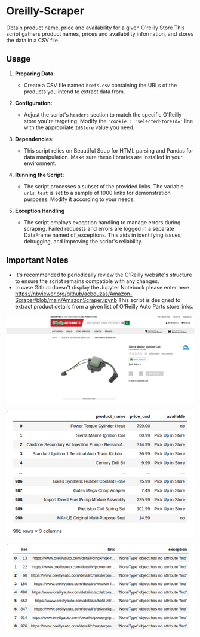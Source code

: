 # Oreilly-Scraper
Obtain product name, price and availability for a given O'reilly Store 
This script gathers product names, prices and availability information, and stores the data in a CSV file.

## Usage

1. **Preparing Data:**
   - Create a CSV file named `hrefs.csv` containing the URLs of the products you intend to extract data from.

2. **Configuration:**
   - Adjust the script's `headers` section to match the specific O'Reilly store you're targeting. Modify the `'cookie': 'selectedStoreId='` line with the appropriate `IdStore` value you need.

3. **Dependencies:**
   - This script relies on Beautiful Soup for HTML parsing and Pandas for data manipulation. Make sure these libraries are installed in your environment.

4. **Running the Script:**
   - The script processes a subset of the provided links. The variable `urls_test` is set to a sample of 1000 links for demonstration purposes. Modify it according to your needs.

5. **Exception Handling**
   - The script employs exception handling to manage errors during scraping. Failed requests and errors are logged in a separate DataFrame named df_exceptions. This aids in identifying issues, debugging, and improving the script's reliability.

## Important Notes

- It's recommended to periodically review the O'Reilly website's structure to ensure the script remains compatible with any changes.
- In case Github doesn't display the Jupyter Notebook please enter here: https://nbviewer.org/github/acbouzas/Amazon-Scraper/blob/main/AmazonScraper.ipynb
This script is designed to extract product details from a given list of O'Reilly Auto Parts store links. 

![oreilly_screenshot](https://github.com/acbouzas/O-reilly-Scraper/blob/main/images/oreillyscreenshot.png)

![df_example](https://github.com/acbouzas/O-reilly-Scraper/blob/main/images/dfscreenshot.png)

![exceptions_example](https://github.com/acbouzas/O-reilly-Scraper/blob/main/images/exceptionscreenshot.png)
